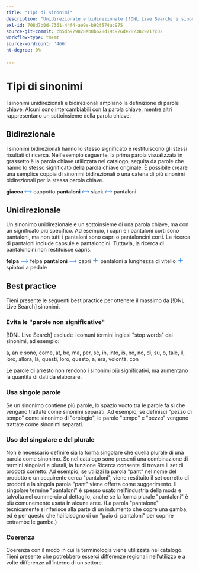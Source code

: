 ```yaml
---
title: "Tipi di sinonimi"
description: "Unidirezionale e bidirezionale [!DNL Live Search] i sinonimi ampliano la definizione delle parole chiave."
exl-id: 708d7b0d-7361-44f4-ae9e-b92f574ac975
source-git-commit: cb5db979828eb0b678d19c926de2823829717c02
workflow-type: tm+mt
source-wordcount: '466'
ht-degree: 0%

---
```


# Tipi di sinonimi

I sinonimi unidirezionali e bidirezionali ampliano la definizione di parole chiave. Alcuni sono intercambiabili con la parola chiave, mentre altri rappresentano un sottoinsieme della parola chiave.

## Bidirezionale

I sinonimi bidirezionali hanno lo stesso significato e restituiscono gli stessi risultati di ricerca. Nell&#39;esempio seguente, la prima parola visualizzata in grassetto è la parola chiave utilizzata nel catalogo, seguita da parole che hanno lo stesso significato della parola chiave originale. È possibile creare una semplice coppia di sinonimi bidirezionali o una catena di più sinonimi bidirezionali per la stessa parola chiave.

**giacca** ![Selettore bidirezionale](assets/btn-two-way.png) cappotto
**pantaloni** ![Selettore bidirezionale](assets/btn-two-way.png) slack ![Selettore bidirezionale](assets/btn-two-way.png) pantaloni

## Unidirezionale

Un sinonimo unidirezionale è un sottoinsieme di una parola chiave, ma con un significato più specifico. Ad esempio, i capri e i pantaloni corti sono pantaloni, ma non tutti i pantaloni sono capri o pantaloncini corti. La ricerca di pantaloni include capsule e pantaloncini. Tuttavia, la ricerca di pantaloncini non restituisce capris.

**felpa** ![Selettore unidirezionale](assets/btn-one-way.png) felpa
**pantaloni** ![Selettore unidirezionale](assets/btn-one-way.png) capri ![Selezione unidirezionale multipla](assets/btn-multiple-one-way.png) pantaloni a lunghezza di vitello ![Selezione unidirezionale multipla](assets/btn-multiple-one-way.png) spintori a pedale

## Best practice

Tieni presente le seguenti best practice per ottenere il massimo da [!DNL Live Search] sinonimi.

### Evita le &quot;parole non significative&quot;

[!DNL Live Search] esclude i comuni termini inglesi &quot;stop words&quot; dai sinonimi, ad esempio:

a, an e sono, come, at, be, ma, per, se, in, into, is, no, no, di, su, o, tale, il, loro, allora, là, questi, loro, questo, a, era, volontà, con

Le parole di arresto non rendono i sinonimi più significativi, ma aumentano la quantità di dati da elaborare.

### Usa singole parole

Se un sinonimo contiene più parole, lo spazio vuoto tra le parole fa sì che vengano trattate come sinonimi separati. Ad esempio, se definisci &quot;pezzo di tempo&quot; come sinonimo di &quot;orologio&quot;, le parole &quot;tempo&quot; e &quot;pezzo&quot; vengono trattate come sinonimi separati.

### Uso del singolare e del plurale

Non è necessario definire sia la forma singolare che quella plurale di una parola come sinonimo. Se nel catalogo sono presenti una combinazione di termini singolari e plurali, la funzione Ricerca consente di trovare il set di prodotti corretto. Ad esempio, se utilizzi la parola &quot;pant&quot; nel nome del prodotto e un acquirente cerca &quot;pantaloni&quot;, viene restituito il set corretto di prodotti e la singola parola &quot;pant&quot; viene offerta come suggerimento. Il singolare termine &quot;pantaloni&quot; è spesso usato nell&#39;industria della moda e talvolta nel commercio al dettaglio, anche se la forma plurale &quot;pantaloni&quot; è più comunemente usata in alcune aree. (La parola &quot;pantalone&quot; tecnicamente si riferisce alla parte di un indumento che copre una gamba, ed è per questo che hai bisogno di un &quot;paio di pantaloni&quot; per coprire entrambe le gambe.)

### Coerenza

Coerenza con il modo in cui la terminologia viene utilizzata nel catalogo. Tieni presente che potrebbero esserci differenze regionali nell’utilizzo e a volte differenze all’interno di un settore.
